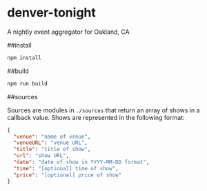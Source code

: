# denver-tonight
A nightly event aggregator for Oakland, CA

##install

```sh
npm install
```

##build

```sh
npm run build
```

##sources

Sources are modules in `./sources` that return an array of shows in a callback value. Shows are represented in the following format:

```json
{
  "venue": "name of venue",
  "venueURL": "venue URL",
  "title": "title of show",
  "url": "show URL",
  "date": "date of show in YYYY-MM-DD format",
  "time": "[optional] time of show",
  "price": "[optional] price of show"
}
```
